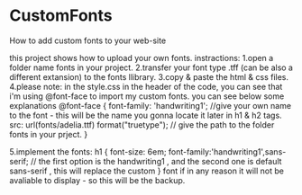 # CustomFonts
How to add custom fonts to your web-site 

this project shows how to upload your own fonts. 
instractions:
1.open a folder name fonts in your project.
2.transfer your font type .tff (can be also a different extansion) to the fonts llibrary.
3.copy & paste the html & css files.
4.please note: in the style.css in the header of the code, 
you can see that i'm using @font-face to import my custom fonts. you can see below some explanations
@font-face {
    font-family: 'handwriting1';                    //give your own name to the font - this will be the name you gonna locate it later in h1 & h2 tags.
    src: url(fonts/adelia.ttf) format("truetype");   // give the path to the folder fonts in your prject.
  }

5.implement the fonts:
 h1 {
    font-size: 6em;
    font-family:'handwriting1',sans-serif;         // the first option is the handwriting1 , and the second one is default sans-serif , this will replace the custom    }                                                     font if in any reason it will not be avaliable to display - so this will be the backup.
    
 
